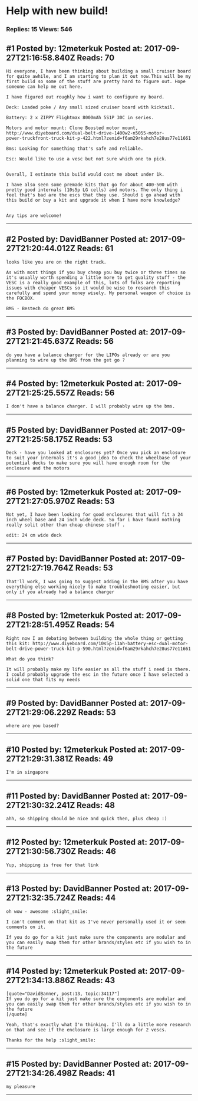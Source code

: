 # Help with new build!

### Replies: 15 Views: 546

## \#1 Posted by: 12meterkuk Posted at: 2017-09-27T21:16:58.840Z Reads: 70

```
Hi everyone, I have been thinking about building a small cruiser board for quite awhile, and I am starting to plan it out now.This will be my first build so some of the stuff are pretty hard to figure out. Hope someone can help me out here.

I have figured out roughly how i want to configure my board.

Deck: Loaded poke / Any small sized cruiser board with kicktail.

Battery: 2 x ZIPPY Flightmax 8000mAh 5S1P 30C in series.

Motors and motor mount: Clone Boosted motor mount, http://www.diyeboard.com/dual-belt-drive-1400w2-n5055-motor-
power-truckfront-truck-kit-p-422.html?zenid=f6am29rkahch7e28us77e11661

Bms: Looking for something that's safe and reliable.

Esc: Would like to use a vesc but not sure which one to pick.


Overall, I estimate this build would cost me about under 1k.

I have also seen some premade kits that go for about 400-500 with pretty good internals (10s5p LG cells) and motors. The only thing i feel that's bad are the escs that they use. Should i go ahead with this build or buy a kit and upgrade it when I have more knowledge? 


Any tips are welcome!
```

---
## \#2 Posted by: DavidBanner Posted at: 2017-09-27T21:20:44.012Z Reads: 61

```
looks like you are on the right track.

As with most things if you buy cheap you buy twice or three times so it's usually worth spending a little more to get quality stuff - the VESC is a really good example of this, lots of folks are reporting issues with cheaper VESCs so it would be wise to research this carefully and spend your money wisely. My personal weapon of choice is the FOCBOX.

BMS - Bestech do great BMS
```

---
## \#3 Posted by: DavidBanner Posted at: 2017-09-27T21:21:45.637Z Reads: 56

```
do you have a balance charger for the LIPOs already or are you planning to wire up the BMS from the get go ?
```

---
## \#4 Posted by: 12meterkuk Posted at: 2017-09-27T21:25:25.557Z Reads: 56

```
I don't have a balance charger. I will probably wire up the bms.
```

---
## \#5 Posted by: DavidBanner Posted at: 2017-09-27T21:25:58.175Z Reads: 53

```
Deck - have you looked at enclosures yet? Once you pick an enclosure to suit your internals it's a good idea to check the wheelbase of your potential decks to make sure you will have enough room for the enclosure and the motors
```

---
## \#6 Posted by: 12meterkuk Posted at: 2017-09-27T21:27:05.970Z Reads: 53

```
Not yet, I have been looking for good enclosures that will fit a 24 inch wheel base and 24 inch wide deck. So far i have found nothing really solit other than cheap chinese stuff .

edit: 24 cm wide deck
```

---
## \#7 Posted by: DavidBanner Posted at: 2017-09-27T21:27:19.764Z Reads: 53

```
That'll work, I was going to suggest adding in the BMS after you have everything else working nicely to make troubleshooting easier, but only if you already had a balance charger
```

---
## \#8 Posted by: 12meterkuk Posted at: 2017-09-27T21:28:51.495Z Reads: 54

```
Right now I am debating between building the whole thing or getting this kit: http://www.diyeboard.com/10s5p-11ah-battery-esc-dual-motor-belt-drive-power-truck-kit-p-590.html?zenid=f6am29rkahch7e28us77e11661

What do you think? 

It will probably make my life easier as all the stuff i need is there. I could probably upgrade the esc in the future once I have selected a solid one that fits my needs
```

---
## \#9 Posted by: DavidBanner Posted at: 2017-09-27T21:29:06.229Z Reads: 53

```
where are you based?
```

---
## \#10 Posted by: 12meterkuk Posted at: 2017-09-27T21:29:31.381Z Reads: 49

```
I'm in singapore
```

---
## \#11 Posted by: DavidBanner Posted at: 2017-09-27T21:30:32.241Z Reads: 48

```
ahh, so shipping should be nice and quick then, plus cheap :)
```

---
## \#12 Posted by: 12meterkuk Posted at: 2017-09-27T21:30:56.730Z Reads: 46

```
Yup, shipping is free for that link
```

---
## \#13 Posted by: DavidBanner Posted at: 2017-09-27T21:32:35.724Z Reads: 44

```
oh wow - awesome :slight_smile:

I can't comment on that kit as I've never personally used it or seen comments on it.

If you do go for a kit just make sure the components are modular and you can easily swap them for other brands/styles etc if you wish to in the future
```

---
## \#14 Posted by: 12meterkuk Posted at: 2017-09-27T21:34:13.886Z Reads: 43

```
[quote="DavidBanner, post:13, topic:34117"]
If you do go for a kit just make sure the components are modular and you can easily swap them for other brands/styles etc if you wish to in the future
[/quote]

Yeah, that's exactly what I'm thinking. I'll do a little more research on that and see if the enclosure is large enough for 2 vescs.

Thanks for the help :slight_smile:
```

---
## \#15 Posted by: DavidBanner Posted at: 2017-09-27T21:34:26.498Z Reads: 41

```
my pleasure
```

---
